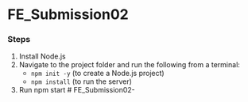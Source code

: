 # FE_Submission02



### Steps


1. Install Node.js
2. Navigate to the project folder and run the following from a terminal:
   - `npm init -y` (to create a Node.js project)
   - `npm install` (to run the server)
3. Run npm start
#   F E _ S u b m i s s i o n 0 2 -  
 